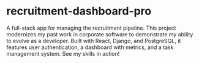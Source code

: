 # recruitment-dashboard-pro
A full-stack app for managing the recruitment pipeline. This project modernizes my past work in corporate software to demonstrate my ability to evolve as a developer. Built with React, Django, and PostgreSQL, it features user authentication, a dashboard with metrics, and a task management system. See my skills in action!
